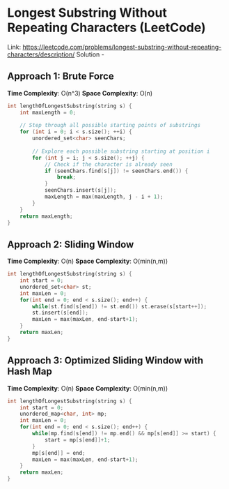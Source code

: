 # Longest Substring Without Repeating Characters (LeetCode)
Link: https://leetcode.com/problems/longest-substring-without-repeating-characters/description/
Solution - 
## Approach 1: Brute Force
**Time Complexity**: O(n^3)
**Space Complexity**: O(n)
```C++
int lengthOfLongestSubstring(string s) {
    int maxLength = 0;
    
    // Step through all possible starting points of substrings
    for (int i = 0; i < s.size(); ++i) {
        unordered_set<char> seenChars;
        
        // Explore each possible substring starting at position i
        for (int j = i; j < s.size(); ++j) {
            // Check if the character is already seen
            if (seenChars.find(s[j]) != seenChars.end()) {
                break;
            }
            seenChars.insert(s[j]);
            maxLength = max(maxLength, j - i + 1);
        }
    }
    return maxLength;
}
```

## Approach 2: Sliding Window
**Time Complexity**: O(n)
**Space Complexity**: O(min(n,m))
```C++
int lengthOfLongestSubstring(string s) {
    int start = 0;
    unordered_set<char> st;
    int maxLen = 0;
    for(int end = 0; end < s.size(); end++) {
        while(st.find(s[end]) != st.end()) st.erase(s[start++]);
        st.insert(s[end]);
        maxLen = max(maxLen, end-start+1);
    }
    return maxLen;
}
```

## Approach 3: Optimized Sliding Window with Hash Map
**Time Complexity**: O(n)
**Space Complexity**: O(min(n,m))
```C++
int lengthOfLongestSubstring(string s) {
    int start = 0;
    unordered_map<char, int> mp;
    int maxLen = 0;
    for(int end = 0; end < s.size(); end++) {
        while(mp.find(s[end]) != mp.end() && mp[s[end]] >= start) {
            start = mp[s[end]]+1;
        }
        mp[s[end]] = end;
        maxLen = max(maxLen, end-start+1);
    }
    return maxLen;
}
```